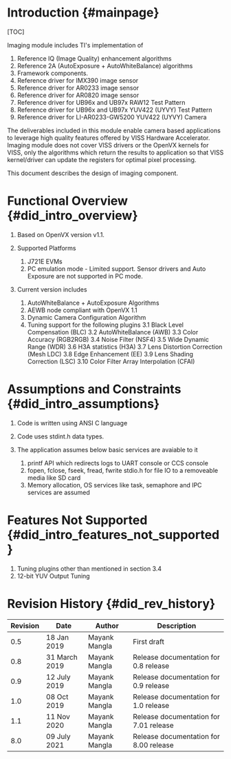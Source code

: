 # Introduction {#mainpage}

[TOC]

Imaging module includes TI's implementation of 

1. Reference IQ (Image Quality) enhancement algorithms 
2. Reference 2A (AutoExposure + AutoWhiteBalance) algorithms
3. Framework components. 
4. Reference driver for IMX390 image sensor
5. Reference driver for AR0233 image sensor
6. Reference driver for AR0820 image sensor
7. Reference driver for UB96x and UB97x RAW12 Test Pattern
8. Reference driver for UB96x and UB97x YUV422 (UYVY) Test Pattern
9. Reference driver for LI-AR0233-GW5200 YUV422 (UYVY) Camera


The deliverables included in this module enable camera based applications to leverage high quality features
offered by VISS Hardware Accelerator. Imaging module does not cover VISS drivers or the OpenVX kernels for VISS, 
only the algorithms which return the results to application so that VISS kernel/driver can update the registers for 
optimal pixel processing.

This document describes the design of imaging component.

# Functional Overview {#did_intro_overview}

1. Based on OpenVX version v1.1.

2. Supported Platforms 
   1. J721E EVMs
   2. PC emulation mode - Limited support. Sensor drivers and Auto Exposure are not supported in PC mode.

3. Current version includes
   1. AutoWhiteBalance + AutoExposure Algorithms
   2. AEWB node compliant with OpenVX 1.1
   3. Dynamic Camera Configuration Algorithm
   4. Tuning support for the following plugins
     3.1 Black Level Compensation (BLC)
     3.2 AutoWhiteBalance (AWB)
     3.3 Color Accuracy (RGB2RGB)
     3.4 Noise Filter (NSF4)
     3.5 Wide Dynamic Range (WDR)
     3.6 H3A statistics (H3A)
     3.7 Lens Distortion Correction (Mesh LDC)
     3.8 Edge Enhancement (EE)
     3.9 Lens Shading Correction (LSC)
     3.10 Color Filter Array Interpolation (CFAI)

     


# Assumptions and Constraints {#did_intro_assumptions}

1. Code is written using ANSI C language

2. Code uses stdint.h data types.

3. The application assumes below basic services are avaiable to it

   1. printf API which redirects logs to UART console or CCS console
   2. fopen, fclose, fseek, fread, fwrite stdio.h for file IO to a
      removeable media like SD card
   3. Memory allocation, OS services like task, semaphore and IPC
      services are assumed

# Features Not Supported {#did_intro_features_not_supported}

1. Tuning plugins other than mentioned in section 3.4
2. 12-bit YUV Output Tuning

# Revision History {#did_rev_history}

Revision | Date          | Author                 | Description
---------|---------------|------------------------|-----------------------------------------------------------------
0.5      | 18 Jan 2019 | Mayank Mangla | First draft
0.8      | 31 March 2019 | Mayank Mangla | Release documentation for 0.8 release
0.9      | 12 July 2019  | Mayank Mangla | Release documentation for 0.9 release
1.0      | 08 Oct 2019   | Mayank Mangla | Release documentation for 1.0 release
1.1      | 11 Nov 2020   | Mayank Mangla | Release documentation for 7.01 release
8.0      | 09 July 2021  | Mayank Mangla | Release documentation for 8.00 release
